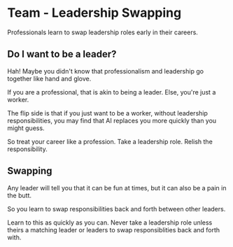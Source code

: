 # Team - Leadership Swapping

Professionals learn to swap leadership roles early in their careers.

## Do I want to be a leader?

Hah! Maybe you didn't know that professionalism and leadership go together like hand and glove.

If you are a professional, that is akin to being a leader. Else, you're just a worker. 

The flip side is that if you just want to be a worker, without leadership responsibilities, you may find that AI replaces you more quickly than you might guess.

So treat your career like a profession. Take a leadership role. Relish the responsibility.

## Swapping

Any leader will tell you that it can be fun at times, but it can also be a pain in the butt.

So you learn to swap responsibilities back and forth between other leaders.

Learn to this as quickly as you can. Never take a leadership role unless theirs a matching leader or leaders to swap responsiblities back and forth with.